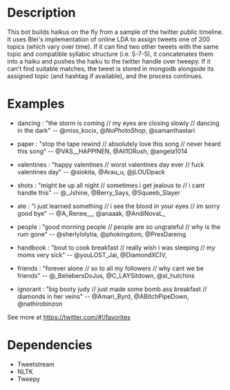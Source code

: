 Description
===========

This bot builds haikus on the fly from a sample of the twitter public timeline. It uses Blei's implementation of online LDA to assign tweets one of 200 topics (which vary over time). If it can find two other tweets with the same topic and compatible syllabic structure (i.e. 5-7-5), it concatenates them into a haiku and pushes the haiku to the twitter handle over tweepy. If it can't find suitable matches, the tweet is stored in mongodb alongside its assigned topic (and hashtag if available), and the process continues.

Examples
========

* dancing : "the storm is coming // my eyes are closing slowly // dancing in the dark" -- @miss_kocix, @_NoPhotoShop_, @samanthastari

* paper : "stop the tape rewind // absolutely love this song // never heard this song" -- @VAS__HAPPINEN, @All1DRush, @angela1014

* valentines : "happy valentines // worst valentines day ever // fuck valentines day" -- @slokita, @Arau_u, @jLOUDpack

* shots : "might be up all night // sometimes i get jealous to // i cant handle this" -- @_Jshine, @Berry_Says, @Squeeb_Slayer

* ate : "i just learned something // i see the blood in your eyes // im sorry good bye" -- @A_Renee__, @anaaak, @AndiNovaL_

* people : "good morning people // people are so ungrateful // why is the rum gone" -- @sherlylolytia, @phokingdom, @PresDareing

* handbook : "bout to cook breakfast // really wish i was sleeping // my moms very sick" -- @youLOST_Jai, @DiamondXCIV,

* friends : "forever alone // so to all my followers // why cant we be friends" -- @_BeliebersDoJus, @C_LAYSitdown, @sl_hutchins

* ignorant : "big booty judy // just made some bomb ass breakfast // diamonds in her veins" -- @Amari_Byrd, @ABitchPipeDown, @nathirobinzon

See more at https://twitter.com/#!/favorites 

Dependencies
============
* Tweetstream
* NLTK
* Tweepy